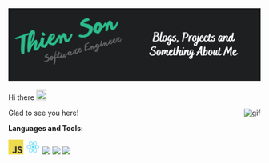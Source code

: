 <img width="" src="Image/Profile.png">
<p>Hi there  <img src="https://raw.githubusercontent.com/MartinHeinz/MartinHeinz/master/wave.gif" width="20px" height="20px" /> </p>
<img align="right" src="https://media.giphy.com/media/kPVTbiTORIopy/giphy.gif" align="center" alt="gif">

Glad to see you here!


**Languages and Tools:**   

<code><img height="30" src="https://raw.githubusercontent.com/github/explore/80688e429a7d4ef2fca1e82350fe8e3517d3494d/topics/javascript/javascript.png"></code> <code><img height="30" src="https://raw.githubusercontent.com/github/explore/80688e429a7d4ef2fca1e82350fe8e3517d3494d/topics/react/react.png"></code> <code><img height="30" src="https://user-images.githubusercontent.com/25181517/183911544-95ad6ba7-09bf-4040-ac44-0adafedb9616.png"></code> </code> <code><img height="30" src="https://user-images.githubusercontent.com/25181517/121405754-b4f48f80-c95d-11eb-8893-fc325bde617f.png"></code> <code><img height="30" src="https://user-images.githubusercontent.com/25181517/121405384-444d7300-c95d-11eb-959f-913020d3bf90.png"></code> 

